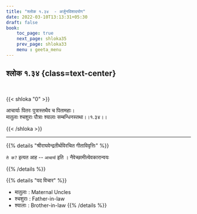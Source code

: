 ```yaml
---
title: "श्लोक १.३४  - अर्जुनविशादयोग"
date: 2022-03-10T13:13:31+05:30
draft: false
book:
    toc_page: true
    next_page: shloka35
    prev_page: shloka33
    menu : geeta_menu
---
```




## श्लोक १.३४ {class=text-center}

<br/>

{{< shloka  "0"  >}}

आचार्याः पितरः पुत्रास्तथैव च पितामहाः।  
मातुलाः श्चशुराः पौत्राः श्यालाः सम्बन्धिनस्तथा।।१.३४।।

{{< /shloka >}}

---

{{% details "श्रीराघवेन्द्रतीर्थविरचित गीताविवृत्तिः" %}}

`ते क?` इत्यत आह -- `आचार्या` इति । नैवेच्छामीत्येवकारान्वयः

{{% /details %}}


{{% details "पद विचार" %}}
- मातुलाः : Maternal Uncles
- श्चशुराः : Father-in-law
- श्यालाः : Brother-in-law
{{% /details %}}

